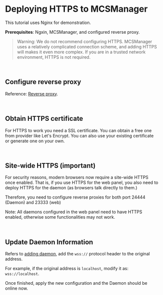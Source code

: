 # Deploying HTTPS to MCSManager

This tutorial uses Nginx for demonstration.

**Prerequisites**: Ngxin, MCSManager, and configured reverse proxy.

> Warning: We do not recommend configuring HTTPS. MCSManager uses a relatively complicated connection scheme, and adding HTTPS will makes it even more complex. If you are in a trusted network environment, HTTPS is not required.
<br />

## Configure reverse proxy

Reference: [Reverse proxy](/tutorial/simple-reverse-proxy.md).

<br />

## Obtain HTTPS certificate

For HTTPS to work you need a SSL certificate. 
You can obtain a free one from provider like Let's Encrypt.
You can also use your existing certificate or generate one on your own.

<br />

## Site-wide HTTPS (important)

For security reasons, modern browsers now require a site-wide HTTPS once enabled. That is, if you use HTTPS for the web panel, you also need to deploy HTTPS for the daemon (as browsers talk directly to them.)

Therefore, you need to configure reverse proxies for both port 24444 (Daemon) and 23333 (web)

Note: All daemons configured in the web panel need to have HTTPS enabled, otherwise some functionalities may not work.

<br />

## Update Daemon Information


Refers to [adding daemon](/configuration/adding-daemon.md), add the `wss://` protocol header to the original address.

For example, if the original address is `localhost`, modify it as: `wss://localhost`.

Once finished, apply the new configuration and the Daemon should be online now. 

<br />
